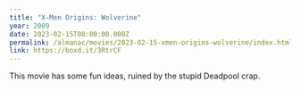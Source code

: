 ```yaml
---
title: "X-Men Origins: Wolverine"
year: 2009
date: 2023-02-15T00:00:00.000Z
permalink: /almanac/movies/2023-02-15-xmen-origins-wolverine/index.html
link: https://boxd.it/3RtrCF
---
```


This movie has some fun ideas, ruined by the stupid Deadpool crap.